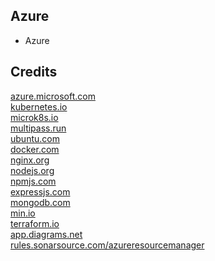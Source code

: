 Azure
-----

- Azure

Credits
-------
[azure.microsoft.com](https://azure.microsoft.com/)  
[kubernetes.io](https://kubernetes.io/)  
[microk8s.io](https://microk8s.io/)  
[multipass.run](https://multipass.run/)  
[ubuntu.com](https://ubuntu.com/)  
[docker.com](https://docker.com/)  
[nginx.org](https://nginx.org/)  
[nodejs.org](https://nodejs.org/)  
[npmjs.com](https://npmjs.com/)  
[expressjs.com](https://expressjs.com/)  
[mongodb.com](https://mongodb.com/)  
[min.io](https://min.io/)  
[terraform.io](https://terraform.io/)  
[app.diagrams.net](https://app.diagrams.net/)  
[rules.sonarsource.com/azureresourcemanager](https://rules.sonarsource.com/azureresourcemanager/)
